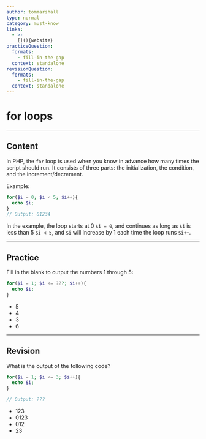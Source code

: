 ```yaml
---
author: tommarshall
type: normal
category: must-know
links:
  - >-
    [](){website}
practiceQuestion:
  formats:
    - fill-in-the-gap
  context: standalone
revisionQuestion:
  formats:
    - fill-in-the-gap
  context: standalone
---
```


# for loops

---
## Content

In PHP, the `for` loop is used when you know in advance how many times the script should run. It consists of three parts: the initialization, the condition, and the increment/decrement.

Example:
```php
for($i = 0; $i < 5; $i++){
  echo $i;
}
// Output: 01234
```

In the example, the loop starts at 0 `$i = 0`, and continues as long as `$i` is less than 5 `$i < 5`, and `$i` will increase by 1 each time the loop runs `$i++`.


---
## Practice

Fill in the blank to output the numbers 1 through 5:

```php
for($i = 1; $i <= ???; $i++){
  echo $i;
}
```

- 5
- 4
- 3
- 6

---
## Revision

What is the output of the following code?

```php
for($i = 1; $i <= 3; $i++){
  echo $i;
}

// Output: ???
```

- 123
- 0123
- 012
- 23